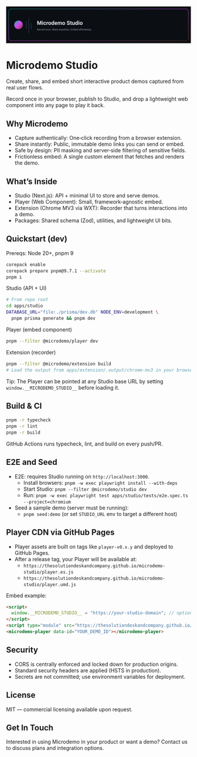 <p align="center">
  <img src="docs/banner.svg" alt="Microdemo Studio" width="720" />
</p>

# Microdemo Studio

Create, share, and embed short interactive product demos captured from real user flows.

Record once in your browser, publish to Studio, and drop a lightweight web component into any page to play it back.

## Why Microdemo

- Capture authentically: One‑click recording from a browser extension.
- Share instantly: Public, immutable demo links you can send or embed.
- Safe by design: PII masking and server‑side filtering of sensitive fields.
- Frictionless embed: A single custom element that fetches and renders the demo.

## What’s Inside

- Studio (Next.js): API + minimal UI to store and serve demos.
- Player (Web Component): Small, framework‑agnostic embed.
- Extension (Chrome MV3 via WXT): Recorder that turns interactions into a demo.
- Packages: Shared schema (Zod), utilities, and lightweight UI bits.

## Quickstart (dev)

Prereqs: Node 20+, pnpm 9

```bash
corepack enable
corepack prepare pnpm@9.7.1 --activate
pnpm i
```

Studio (API + UI)

```bash
# From repo root
cd apps/studio
DATABASE_URL="file:./prisma/dev.db" NODE_ENV=development \
  pnpm prisma generate && pnpm dev
```

Player (embed component)

```bash
pnpm --filter @microdemo/player dev
```

Extension (recorder)

```bash
pnpm --filter @microdemo/extension build
# Load the output from apps/extension/.output/chrome-mv3 in your browser
```

Tip: The Player can be pointed at any Studio base URL by setting `window.__MICRODEMO_STUDIO__` before loading it.

## Build & CI

```bash
pnpm -r typecheck
pnpm -r lint
pnpm -r build
```

GitHub Actions runs typecheck, lint, and build on every push/PR.

## E2E and Seed

- E2E: requires Studio running on `http://localhost:3000`.
  - Install browsers: `pnpm -w exec playwright install --with-deps`
  - Start Studio: `pnpm --filter @microdemo/studio dev`
  - Run: `pnpm -w exec playwright test apps/studio/tests/e2e.spec.ts --project=chromium`
- Seed a sample demo (server must be running):
  - `pnpm seed:demo` (or set `STUDIO_URL` env to target a different host)

## Player CDN via GitHub Pages

- Player assets are built on tags like `player-v0.x.y` and deployed to GitHub Pages.
- After a release tag, your Player will be available at:
  - `https://thesolutiondeskandcompany.github.io/microdemo-studio/player.es.js`
  - `https://thesolutiondeskandcompany.github.io/microdemo-studio/player.umd.js`

Embed example:

```html
<script>
  window.__MICRODEMO_STUDIO__ = "https://your-studio-domain"; // optional override
</script>
<script type="module" src="https://thesolutiondeskandcompany.github.io/microdemo-studio/player.es.js"></script>
<microdemo-player data-id="YOUR_DEMO_ID"></microdemo-player>
```

## Security

- CORS is centrally enforced and locked down for production origins.
- Standard security headers are applied (HSTS in production).
- Secrets are not committed; use environment variables for deployment.

## License

MIT — commercial licensing available upon request.

## Get In Touch

Interested in using Microdemo in your product or want a demo? Contact us to discuss plans and integration options.
